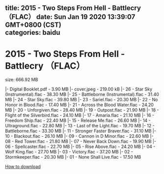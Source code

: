 
title: 2015 - Two Steps From Hell - Battlecry （FLAC）
date: Sun Jan 19 2020 13:39:07 GMT+0800 (CST)    
categories: baidu
---

# 2015 - Two Steps From Hell - Battlecry （FLAC）
size: 666.92 MB
 
 
|- Digital Booklet.pdf - 3.90 MB
|- cover.jpeg - 219.00 kB
|- 26 - Star Sky (Instrumental).flac - 38.30 MB
|- 25 - Battleborne (Instrumental).flac - 31.40 MB
|- 24 - Star Sky.flac - 39.80 MB
|- 23 - Sariel.flac - 20.30 MB
|- 22 - No Honor in Blood.flac - 17.40 MB
|- 21 - Across the Blood Water.flac - 24.20 MB
|- 20 - Unforgiven.flac - 28.40 MB
|- 19 - Outpost.flac - 21.90 MB
|- 18 - Flight of the Silverbird.flac - 24.10 MB
|- 17 - Amaria.flac - 21.10 MB
|- 16 - Freedom Ship.flac - 22.40 MB
|- 15 - Release Me.flac - 26.60 MB
|- 14 - Ultraground.flac - 22.80 MB
|- 13 - Last of the Light.flac - 19.70 MB
|- 12 - Battleborne.flac - 33.30 MB
|- 11 - Stronger Faster Braver.flac - 31.10 MB
|- 10 - Blackout.flac - 26.10 MB
|- 09 - Cannon in D Minor.flac - 22.60 MB
|- 08 - Red Tower.flac - 21.80 MB
|- 07 - Never Back Down.flac - 19.90 MB
|- 06 - Spellcaster.flac - 22.70 MB
|- 05 - Rise Above.flac - 24.20 MB
|- 04 - Wolf King.flac - 27.70 MB
|- 03 - Victory.flac - 37.20 MB
|- 02 - Stormkeeper.flac - 20.30 MB
|- 01 - None Shall Live.flac - 17.50 MB

[How to download](https://bpcam.bemobtrk.com/go/2ceec3aa-1ca2-46d6-b9ff-aaa5c184517c?jno=1875)